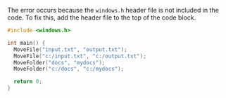 The error occurs because the `windows.h` header file is not included in the code. To fix this, add the header file to the top of the code block.

```c
#include <windows.h>

int main() {
  MoveFile("input.txt", "output.txt");
  MoveFile("c:/input.txt", "c:/output.txt");
  MoveFolder("docs", "mydocs");
  MoveFolder("c:/docs", "c:/mydocs");

  return 0;
}
```
